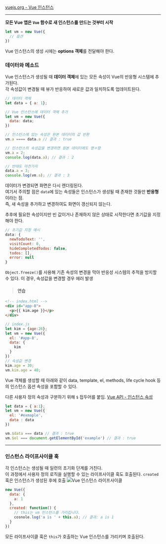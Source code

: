 [vuejs.org - Vue 인스턴스](https://kr.vuejs.org/v2/guide/instance.html)
***
**모든 Vue 앱은 `Vue` 함수로 새 인스턴스를 만드는 것부터 시작**
```javascript
let vm = new Vue({
  // 옵션
})
```
Vue 인스턴스의 생성 시에는 **options 객체**를 전달해야 한다.

### 데이터와 메소드
Vue 인스턴스가 생성될 때 **데이터 객체**에 있는 모든 속성이 Vue의 반응형 시스템에 추가된다.<br>
각 속성값이 변경될 때 뷰가 반응하여 새로운 값과 일치하도록 업데이트된다.
```javascript
// 데이터 객체
let data = { a: 1};

// Vue 인스턴스에 데이터 객체 추가
let vm = new Vue({
  data: data;
})

// 인스턴스에 있는 속성은 원본 데이터의 값 반환
vm.a ==== data.a // 결과 : true

// 인스턴스의 속성값을 변경하면 원본 데이터에도 영ㅇ향
vm.a = 2;
console.log(data.a); // 결과 : 2

// 반대도 마찬가지
data.a = 3;
console.log(vm.a); // 결과 : 3
```

데이터가 변경되면 화면은 다시 렌더링된다.<br>
여기서 주의할 점은 `data`에 있는 속성들은 인스턴스가 생성될 때 존재한 것들만 **반응형**이라는 점.<br>
즉, 새 속성을 추가하고 변경하여도 화면이 갱신되지 않는다.

추후에 필요한 속성이지만 빈 값이거나 존재하지 않은 상태로 시작한다면 초기값을 지정해야 한다.
```javascript
// 초기값 지정 예시
data: {
  newTodoText: '',
  visitCount: 0,
  hideCompletedTodos: false,
  todos: [],
  error: null
}
```

`Object.freeze()`를 사용해 기존 속성의 변경을 막아 반응성 시스템의 추적을 방지할 수 있다. 이 경우, 속성값을 변경할 경우 에러 발생


> #### 연습
```html
<!-- index.html -->
<div id="app-8">
  <p>{{ kim.age }}</p>
</div>
```
```javascript
// index.js
let kim = {age:26};
let vm = new Vue({
  el: '#app-8',
  data: {
    kim
  }
})
// 속성값 변경
kim.age = 30;
vm.kim.age = 40;
```

Vue 객체를 생성할 때 아래와 같이 data, template, el, methods, life cycle hook 등의 인스턴스 옵션 속성을 포함할 수 있다.

다른 사용자 정의 속성과 구분하기 위해 `$` 접두어를 붙임.
[Vue API - 인스턴스 속성](https://kr.vuejs.org/v2/api/#%EC%9D%B8%EC%8A%A4%ED%84%B4%EC%8A%A4-%EC%86%8D%EC%84%B1)
```javascript
let data = { a:1};
let vm = new Vue({
  el: '#exmaple',
  data : data
})

vm.$data === data // 결과 : true
vm.$el === document.getElementById('example') // 결과 : true
```
***
### 인스턴스 라이프사이클 훅
각 인스턴스는 생성될 때 일련의 초기화 단계를 거친다.<br>
이 과정에서 사용자 정의 로직을 실행할 수 있는 라이프사이클 훅도 호출된다. `created` 훅은 인스턴스가 생성된 후에 호출
![Vue 인스턴스 라이프사이클](https://kr.vuejs.org/images/lifecycle.png)
```javascript
new Vue({
  data: {
    a: 1
  },
  created: function() {
    // this는 vm 인스턴스를 가리킵니다.
    cosnole.log('a is ' + this.a); // 결과: a is 1
  }
})
```
모든 라이프사이클 훅은 `this`가 호출하는 Vue 인스턴스를 가리키며 호출된다. 